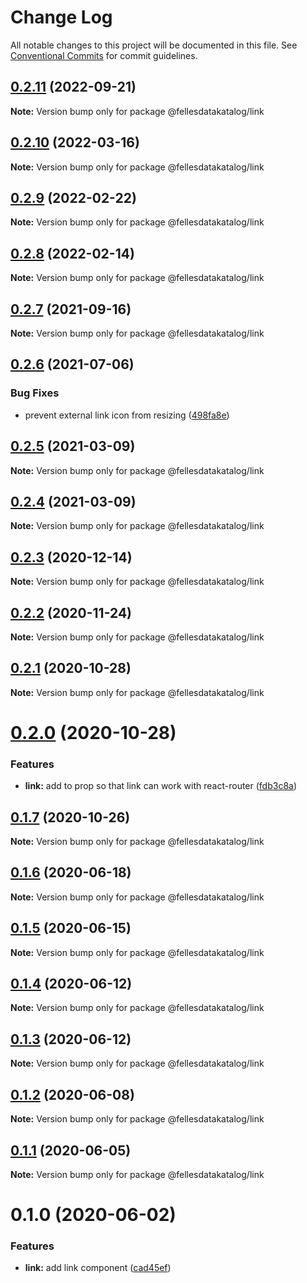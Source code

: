# Change Log

All notable changes to this project will be documented in this file.
See [Conventional Commits](https://conventionalcommits.org) for commit guidelines.

## [0.2.11](https://github.com/fellesdatakatalog/fdk-kit/compare/@fellesdatakatalog/link@0.2.10...@fellesdatakatalog/link@0.2.11) (2022-09-21)

**Note:** Version bump only for package @fellesdatakatalog/link





## [0.2.10](https://github.com/fellesdatakatalog/fdk-kit/compare/@fellesdatakatalog/link@0.2.9...@fellesdatakatalog/link@0.2.10) (2022-03-16)

**Note:** Version bump only for package @fellesdatakatalog/link





## [0.2.9](https://github.com/fellesdatakatalog/fdk-kit/compare/@fellesdatakatalog/link@0.2.8...@fellesdatakatalog/link@0.2.9) (2022-02-22)

**Note:** Version bump only for package @fellesdatakatalog/link





## [0.2.8](https://github.com/fellesdatakatalog/fdk-kit/compare/@fellesdatakatalog/link@0.2.7...@fellesdatakatalog/link@0.2.8) (2022-02-14)

**Note:** Version bump only for package @fellesdatakatalog/link





## [0.2.7](https://github.com/fellesdatakatalog/fdk-kit/compare/@fellesdatakatalog/link@0.2.6...@fellesdatakatalog/link@0.2.7) (2021-09-16)

**Note:** Version bump only for package @fellesdatakatalog/link





## [0.2.6](https://github.com/fellesdatakatalog/fdk-kit/compare/@fellesdatakatalog/link@0.2.5...@fellesdatakatalog/link@0.2.6) (2021-07-06)


### Bug Fixes

* prevent external link icon from resizing ([498fa8e](https://github.com/fellesdatakatalog/fdk-kit/commit/498fa8edf5fd6c21dad836952f6ae160ecc010e3))





## [0.2.5](https://github.com/fellesdatakatalog/fdk-kit/compare/@fellesdatakatalog/link@0.2.4...@fellesdatakatalog/link@0.2.5) (2021-03-09)

**Note:** Version bump only for package @fellesdatakatalog/link





## [0.2.4](https://github.com/fellesdatakatalog/fdk-kit/compare/@fellesdatakatalog/link@0.2.3...@fellesdatakatalog/link@0.2.4) (2021-03-09)

**Note:** Version bump only for package @fellesdatakatalog/link





## [0.2.3](https://github.com/fellesdatakatalog/fdk-kit/compare/@fellesdatakatalog/link@0.2.2...@fellesdatakatalog/link@0.2.3) (2020-12-14)

**Note:** Version bump only for package @fellesdatakatalog/link





## [0.2.2](https://github.com/fellesdatakatalog/fdk-kit/compare/@fellesdatakatalog/link@0.2.1...@fellesdatakatalog/link@0.2.2) (2020-11-24)

**Note:** Version bump only for package @fellesdatakatalog/link





## [0.2.1](https://github.com/fellesdatakatalog/fdk-kit/compare/@fellesdatakatalog/link@0.2.0...@fellesdatakatalog/link@0.2.1) (2020-10-28)

**Note:** Version bump only for package @fellesdatakatalog/link





# [0.2.0](https://github.com/fellesdatakatalog/fdk-kit/compare/@fellesdatakatalog/link@0.1.7...@fellesdatakatalog/link@0.2.0) (2020-10-28)


### Features

* **link:** add to prop so that link can work with react-router ([fdb3c8a](https://github.com/fellesdatakatalog/fdk-kit/commit/fdb3c8a06655d0ae9ad1b3ffb3d6628ff0932edc))





## [0.1.7](https://github.com/fellesdatakatalog/fdk-kit/compare/@fellesdatakatalog/link@0.1.6...@fellesdatakatalog/link@0.1.7) (2020-10-26)

**Note:** Version bump only for package @fellesdatakatalog/link





## [0.1.6](https://github.com/fellesdatakatalog/fdk-kit/compare/@fellesdatakatalog/link@0.1.5...@fellesdatakatalog/link@0.1.6) (2020-06-18)

**Note:** Version bump only for package @fellesdatakatalog/link





## [0.1.5](https://github.com/fellesdatakatalog/fdk-kit/compare/@fellesdatakatalog/link@0.1.4...@fellesdatakatalog/link@0.1.5) (2020-06-15)

**Note:** Version bump only for package @fellesdatakatalog/link





## [0.1.4](https://github.com/fellesdatakatalog/fdk-kit/compare/@fellesdatakatalog/link@0.1.3...@fellesdatakatalog/link@0.1.4) (2020-06-12)

**Note:** Version bump only for package @fellesdatakatalog/link





## [0.1.3](https://github.com/fellesdatakatalog/fdk-kit/compare/@fellesdatakatalog/link@0.1.2...@fellesdatakatalog/link@0.1.3) (2020-06-12)

**Note:** Version bump only for package @fellesdatakatalog/link





## [0.1.2](https://github.com/fellesdatakatalog/fdk-kit/compare/@fellesdatakatalog/link@0.1.1...@fellesdatakatalog/link@0.1.2) (2020-06-08)

**Note:** Version bump only for package @fellesdatakatalog/link





## [0.1.1](https://github.com/fellesdatakatalog/fdk-kit/compare/@fellesdatakatalog/link@0.1.0...@fellesdatakatalog/link@0.1.1) (2020-06-05)

**Note:** Version bump only for package @fellesdatakatalog/link





# 0.1.0 (2020-06-02)


### Features

* **link:** add link component ([cad45ef](https://github.com/fellesdatakatalog/fdk-kit/commit/cad45ef88266ff97a39101e30af9ea0c80e2ad8b))
